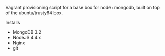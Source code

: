 Vagrant provisioning script for a base box for node+mongodb, built on top of the ubuntu/trusty64 box.

Installs
- MongoDB 3.2
- NodeJS 4.4.x
- Nginx
- git
